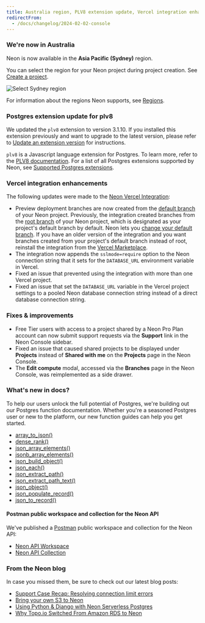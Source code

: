 ```yaml
---
title: Australia region, PLV8 extension update, Vercel integration enhancements, and more
redirectFrom:
  - /docs/changelog/2024-02-02-console
---
```


### We're now in Australia

Neon is now available in the **Asia Pacific (Sydney)** region.

You can select the region for your Neon project during project creation. See [Create a project](/docs/manage/projects#create-a-project).

![Select Sydney region](/docs/relnotes/region_sydney.png)

For information about the regions Neon supports, see [Regions](/docs/introduction/regions).

### Postgres extension update for plv8

We updated the `plv8` extension to version 3.1.10. If you installed this extension previously and want to upgrade to the latest version, please refer to [Update an extension version](/docs/extensions/pg-extensions#update-an-extension-version) for instructions.

`plv8` is a Javascript language extension for Postgres. To learn more, refer to the [PLV8 documentation](https://plv8.github.io/). For a list of all Postgres extensions supported by Neon, see [Supported Postgres extensions](/docs/extensions/pg-extensions).

### Vercel integration enhancements

The following updates were made to the [Neon Vercel Integration](https://vercel.com/integrations/neon):

- Preview deployment branches are now created from the [default branch](/docs/reference/glossary#default-branch) of your Neon project. Previously, the integration created branches from the [root branch](/docs/reference/glossary#root-branch) of your Neon project, which is designated as your project's default branch by default. Neon lets you [change your default branch](/docs/manage/branches#set-a-branch-as-default). If you have an older version of the integration and you want branches created from your project's default branch instead of root, reinstall the integration from the [Vercel Marketplace](https://vercel.com/integrations).
- The integration now appends the `sslmode=require` option to the Neon connection string that it sets for the `DATABASE_URL` environment variable in Vercel.
- Fixed an issue that prevented using the integration with more than one Vercel project.
- Fixed an issue that set the `DATABASE_URL` variable in the Vercel project settings to a pooled Neon database connection string instead of a direct database connection string.

### Fixes & improvements

- Free Tier users with access to a project shared by a Neon Pro Plan account can now submit support requests via the **Support** link in the Neon Console sidebar.
- Fixed an issue that caused shared projects to be displayed under **Projects** instead of **Shared with me** on the **Projects** page in the Neon Console.
- The **Edit compute** modal, accessed via the **Branches** page in the Neon Console, was reimplemented as a side drawer.

### What's new in docs?

To help our users unlock the full potential of Postgres, we're building out our Postgres function documentation. Whether you're a seasoned Postgres user or new to the platform, our new function guides can help you get started.

- [array_to_json()](/docs/functions/array_to_json)
- [dense_rank()](/docs/functions/dense_rank)
- [json_array_elements()](/docs/functions/json_array_elements)
- [jsonb_array_elements()](/docs/functions/jsonb_array_elements)
- [json_build_object()](/docs/functions/json_build_object)
- [json_each()](/docs/functions/json_each)
- [json_extract_path()](/docs/functions/json_extract_path)
- [json_extract_path_text()](/docs/functions/json_extract_path_text)
- [json_object()](/docs/functions/json_object)
- [json_populate_record()](/docs/functions/json_populate_record)
- [json_to_record()](/docs/functions/json_to_record)

#### Postman public workspace and collection for the Neon API

We've published a [Postman](https://www.postman.com/) public workspace and collection for the Neon API:

- [Neon API Workspace](https://www.postman.com/lunar-module-administrator-24069866/workspace/neon-serverless-postgres-workspace/overview)
- [Neon API Collection](https://www.postman.com/lunar-module-administrator-24069866/workspace/neon-serverless-postgres-workspace/collection/24017468-c9ee358d-6fbb-49ec-8d2a-f7eb9117917c)

### From the Neon blog

In case you missed them, be sure to check out our latest blog posts:

- [Support Case Recap: Resolving connection limit errors](https://neon.tech/blog/postgres-support-case-recap)
- [Bring your own S3 to Neon](https://neon.tech/blog/bring-your-own-s3-to-neon)
- [Using Python & Django with Neon Serverless Postgres](https://neon.tech/blog/python-django-and-neons-serverless-postgres)
- [Why Topo.io Switched From Amazon RDS to Neon](https://neon.tech/blog/why-topo-io-switched-from-amazon-rds-to-neon)
